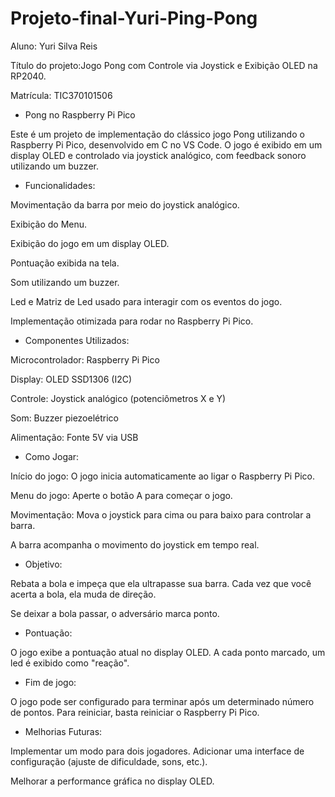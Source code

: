 # Projeto-final-Yuri-Ping-Pong

Aluno: Yuri Silva Reis

Título do projeto:Jogo Pong com Controle via Joystick e Exibição OLED na RP2040.


Matrícula: TIC370101506

- Pong no Raspberry Pi Pico

Este é um projeto de implementação do clássico jogo Pong utilizando o Raspberry Pi Pico, desenvolvido em C no VS Code. O jogo é exibido em um display OLED e controlado via joystick analógico, com feedback sonoro utilizando um buzzer.

- Funcionalidades:

Movimentação da barra por meio do joystick analógico.

Exibição do Menu.

Exibição do jogo em um display OLED.

Pontuação exibida na tela.

Som utilizando um buzzer.

Led e Matriz de Led usado para interagir com os eventos do jogo.

Implementação otimizada para rodar no Raspberry Pi Pico.

- Componentes Utilizados:

Microcontrolador: Raspberry Pi Pico

Display: OLED SSD1306 (I2C)

Controle: Joystick analógico (potenciômetros X e Y)

Som: Buzzer piezoelétrico

Alimentação: Fonte 5V via USB

- Como Jogar:

Início do jogo: O jogo inicia automaticamente ao ligar o Raspberry Pi Pico.

Menu do jogo: Aperte o botão A para começar o jogo.

Movimentação: Mova o joystick para cima ou para baixo para controlar a barra.

A barra acompanha o movimento do joystick em tempo real.

- Objetivo:

Rebata a bola e impeça que ela ultrapasse sua barra.
Cada vez que você acerta a bola, ela muda de direção.

Se deixar a bola passar, o adversário marca ponto.

- Pontuação:

O jogo exibe a pontuação atual no display OLED.
A cada ponto marcado, um led é exibido como "reação".

- Fim de jogo:

O jogo pode ser configurado para terminar após um determinado número de pontos.
Para reiniciar, basta reiniciar o Raspberry Pi Pico.

- Melhorias Futuras:

Implementar um modo para dois jogadores.
Adicionar uma interface de configuração (ajuste de dificuldade, sons, etc.).

Melhorar a performance gráfica no display OLED.

